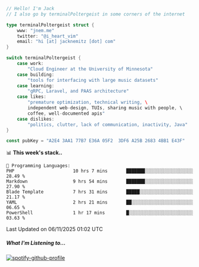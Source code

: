 ```go
// Hello! I'm Jack
// I also go by terminalPoltergeist in some corners of the internet

type terminalPoltergeist struct {
    www: "jnem.me"
    twitter: "@i_heart_vim"
    email: "hi [at] jacknemitz [dot] com"
}

switch terminalPoltergeist {
    case work:
        "Cloud Engineer at the University of Minnesota"
    case building:
        "tools for interfacing with large music datasets"
    case learning:
        "gRPC, Laravel, and PAAS architecture"
    case likes:
        "premature optimization, technical writing, \
        independent web-design, TUIs, sharing music with people, \
        coffee, well-documented apis"
    case dislikes:
        "politics, clutter, lack of communication, inactivity, Java"
}

const pubKey = "A2E4 3AA1 77B7 E36A 05F2  3DF6 A25B 2683 4BB1 E43F"
```

<!--START_SECTION:waka-->
📊 **This week's stack..** 

```text
💬 Programming Languages: 
PHP                      10 hrs 7 mins       ███████░░░░░░░░░░░░░░░░░░   28.49 % 
Markdown                 9 hrs 54 mins       ███████░░░░░░░░░░░░░░░░░░   27.90 % 
Blade Template           7 hrs 31 mins       █████░░░░░░░░░░░░░░░░░░░░   21.17 % 
YAML                     2 hrs 21 mins       ██░░░░░░░░░░░░░░░░░░░░░░░   06.65 % 
PowerShell               1 hr 17 mins        █░░░░░░░░░░░░░░░░░░░░░░░░   03.63 % 
```


 Last Updated on 06/11/2025 01:02 UTC
<!--END_SECTION:waka-->

##### What I'm Listening to...

[![spotify-github-profile](https://jnem.me/listening-item?maxAge=2592000)](https://jnem.me/listening)
